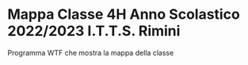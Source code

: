 # Mappa Classe 4H Anno Scolastico 2022/2023 I.T.T.S. Rimini
Programma WTF che mostra la mappa della classe
